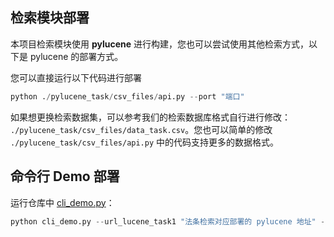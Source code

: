 ## 检索模块部署
本项目检索模块使用 **pylucene** 进行构建，您也可以尝试使用其他检索方式，以下是 pylucene 的部署方式。

您可以直接运行以下代码进行部署

```python
python ./pylucene_task/csv_files/api.py --port "端口"
```

如果想更换检索数据集，可以参考我们的检索数据库格式自行进行修改： `./pylucene_task/csv_files/data_task.csv`。您也可以简单的修改 `./pylucene_task/csv_files/api.py` 中的代码支持更多的数据格式。

## 命令行 Demo 部署

运行仓库中 [cli_demo.py](cli_demo.py)：

```python
python cli_demo.py --url_lucene_task1 "法条检索对应部署的 pylucene 地址" --url_lucene_task2 "类案检索对应部署的 pylucene 地址"
```